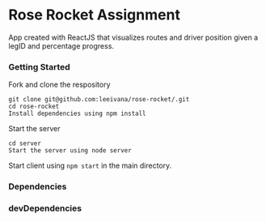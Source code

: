 Rose Rocket Assignment
=====================
App created with ReactJS that visualizes routes and driver position given a legID and percentage progress. 

### Getting Started 
Fork and clone the respository

```
git clone git@github.com:leeivana/rose-rocket/.git
cd rose-rocket
Install dependencies using npm install
```

Start the server
```
cd server
Start the server using node server
```
Start client using `npm start` in the main directory.

### Dependencies 

### devDependencies 
